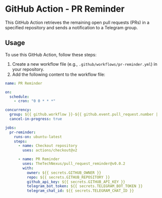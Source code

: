 # GitHub Action - PR Reminder

This GitHub Action retrieves the remaining open pull requests (PRs) in a specified repository and sends a notification to a Telegram group.

## Usage

To use this GitHub Action, follow these steps:

1. Create a new workflow file (e.g., `.github/workflows/pr-reminder.yml`) in your repository.
2. Add the following content to the workflow file:

```yaml
name: PR Reminder

on:
  schedule:
    - cron: "0 0 * * *"

concurrency:
  group: ${{ github.workflow }}-${{ github.event.pull_request.number || github.ref }}
  cancel-in-progress: true

jobs:
  pr-reminder:
    runs-on: ubuntu-latest
    steps:
      - name: Checkout repository
        uses: actions/checkout@v2

      - name: PR Reminder
        uses: TheTechNexus/pull_request_reminder@v0.0.2
        with:
          owner: ${{ secrets.GITHUB_OWNER }}
          repo: ${{ secrets.GITHUB_REPOSITORY }}
          github_api_key: ${{ secrets.GITHUB_API_KEY }}
          telegram_bot_token: ${{ secrets.TELEGRAM_BOT_TOKEN }}
          telegram_chat_id: ${{ secrets.TELEGRAM_CHAT_ID }}
